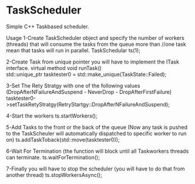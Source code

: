 # TaskScheduler
Simple C++ Taskbased scheduler.

Usage
1-Create TaskScheduler object and specify the number of workers (threads) that will consume the tasks from the queue more than //one task mean that tasks will run in parallel.
TaskSchedular ts(1);

2-Create Task from unique pointer you will have to implement the ITask interface. virtual method void runTask()  
std::unique_ptr<TaskMockTester> tasktester0 = std::make_unique<TaskMockTester>(TaskState::Failed);

3-Set The Rety Stratgy with one of the following values (DropAfterNFailureAndSuspend - NeverDrop - DropAfterFirstFailure)
tasktester0->setTaskRetyStratgy(RetryStartgy::DropAfterNFailureAndSuspend);

4-Start the workers
ts.startWorkers();

5-Add Tasks to the front or the back of the queue (Now any task is pushed to the TaskScheuler will automatically dispatched to specific worker to run on)
ts.addTaskToback(std::move(tasktester0));

6-Wait For Termination (the function will block until all Taskworkers threads can terminate. 
ts.waitForTermination();

7-Finally you will have to stop the scheduler (you will have to do that from another thread)
ts.stopWorkersAsync();